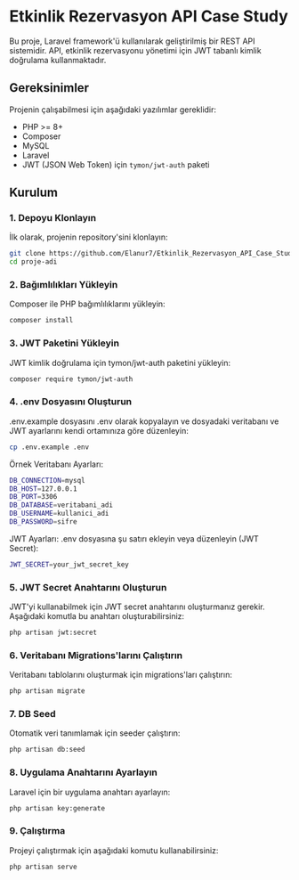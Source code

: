 # Etkinlik Rezervasyon API Case Study

Bu proje, Laravel framework'ü kullanılarak geliştirilmiş bir REST API sistemidir. API, etkinlik rezervasyonu yönetimi için JWT tabanlı kimlik doğrulama kullanmaktadır.

## Gereksinimler

Projenin çalışabilmesi için aşağıdaki yazılımlar gereklidir:
- PHP >= 8+
- Composer
- MySQL
- Laravel
- JWT (JSON Web Token) için `tymon/jwt-auth` paketi

## Kurulum

### 1. Depoyu Klonlayın

İlk olarak, projenin repository'sini klonlayın:

```bash
git clone https://github.com/Elanur7/Etkinlik_Rezervasyon_API_Case_Study.git 
cd proje-adi
```

### 2. Bağımlılıkları Yükleyin
Composer ile PHP bağımlılıklarını yükleyin:
```bash
composer install
```

### 3. JWT Paketini Yükleyin
JWT kimlik doğrulama için tymon/jwt-auth paketini yükleyin:
```bash
composer require tymon/jwt-auth
```

### 4. .env Dosyasını Oluşturun
.env.example dosyasını .env olarak kopyalayın ve dosyadaki veritabanı ve JWT ayarlarını kendi ortamınıza göre düzenleyin:
```bash
cp .env.example .env
```

Örnek Veritabanı Ayarları:
```bash
DB_CONNECTION=mysql
DB_HOST=127.0.0.1
DB_PORT=3306
DB_DATABASE=veritabani_adi
DB_USERNAME=kullanici_adi
DB_PASSWORD=sifre
```

JWT Ayarları:
.env dosyasına şu satırı ekleyin veya düzenleyin (JWT Secret):
```bash
JWT_SECRET=your_jwt_secret_key
```

### 5. JWT Secret Anahtarını Oluşturun
JWT'yi kullanabilmek için JWT secret anahtarını oluşturmanız gerekir. Aşağıdaki komutla bu anahtarı oluşturabilirsiniz:
```bash
php artisan jwt:secret
```

### 6. Veritabanı Migrations'larını Çalıştırın
Veritabanı tablolarını oluşturmak için migrations'ları çalıştırın:
```bash
php artisan migrate
```

### 7. DB Seed
Otomatik veri tanımlamak için seeder çalıştırın:
```bash
php artisan db:seed
```

### 8. Uygulama Anahtarını Ayarlayın
Laravel için bir uygulama anahtarı ayarlayın:
```bash
php artisan key:generate
```

### 9. Çalıştırma
Projeyi çalıştırmak için aşağıdaki komutu kullanabilirsiniz:
```bash
php artisan serve
```

